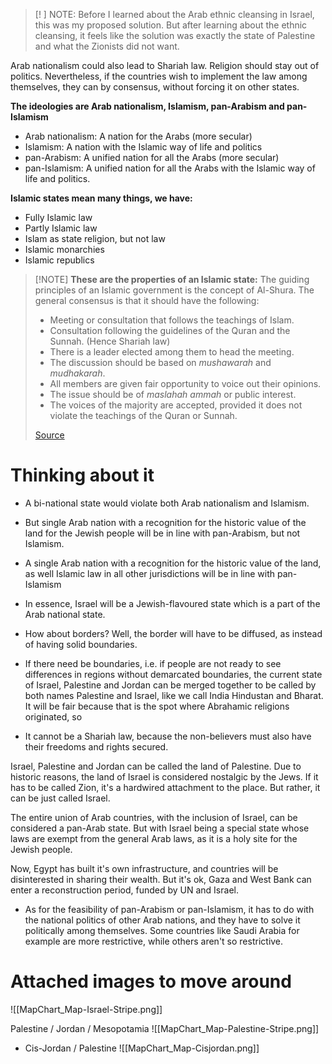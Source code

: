 > [! ]
>NOTE: Before I learned about the Arab ethnic cleansing in Israel, this was my proposed solution. But after learning about the ethnic cleansing, it feels like the solution was exactly the state of Palestine and what the Zionists did not want.

Arab nationalism could also lead to Shariah law.
Religion should stay out of politics.
Nevertheless, if the countries wish to implement the law among themselves, they can by consensus, without forcing it on other states.

**The ideologies are Arab nationalism, Islamism, pan-Arabism and pan-Islamism**
- Arab nationalism: A nation for the Arabs (more secular)
- Islamism: A nation with the Islamic way of life and politics
- pan-Arabism: A unified nation for all the Arabs (more secular)
- pan-Islamism: A unified nation for all the Arabs with the Islamic way of life and politics.

**Islamic states mean many things, we have:**
- Fully Islamic law
- Partly Islamic law
- Islam as state religion, but not law
- Islamic monarchies
- Islamic republics

> [!NOTE] **These are the properties of an Islamic state:**
>The guiding principles of an Islamic government is the concept of Al-Shura. The general consensus is that it should have the following:
>- Meeting or consultation that follows the teachings of Islam.
>- Consultation following the guidelines of the Quran and the Sunnah. (Hence Shariah law)
>- There is a leader elected among them to head the meeting.
>- The discussion should be based on _mushawarah_ and _mudhakarah_.
>- All members are given fair opportunity to voice out their opinions.
>- The issue should be of _maslahah ammah_ or public interest.
>- The voices of the majority are accepted, provided it does not violate the teachings of the Quran or Sunnah.
>
> [Source](https://en.wikipedia.org/wiki/Islamic_state#Essence_of_Islamic_governments)

# Thinking about it
- A bi-national state would violate both Arab nationalism and Islamism.
- But single Arab nation with a recognition for the historic value of the land for the Jewish people will be in line with pan-Arabism, but not Islamism.
- A single Arab nation with a recognition for the historic value of the land, as well Islamic law in all other jurisdictions will be in line with pan-Islamism


- In essence, Israel will be a Jewish-flavoured state which is a part of the Arab national state.
- How about borders? Well, the border will have to be diffused, as instead of having solid boundaries.
- If there need be boundaries, i.e. if people are not ready to see differences in regions without demarcated boundaries, the current state of Israel, Palestine and Jordan can be merged together to be called by both names Palestine and Israel, like we call India Hindustan and Bharat. It will be fair because that is the spot where Abrahamic religions originated, so 

- It cannot be a Shariah law, because the non-believers must also have their freedoms and rights secured.

Israel, Palestine and Jordan can be called the land of Palestine.
Due to historic reasons, the land of Israel is considered nostalgic by the Jews.
If it has to be called Zion, it's a hardwired attachment to the place. But rather, it can be just called Israel.

The entire union of Arab countries, with the inclusion of Israel, can be considered a pan-Arab state.
But with Israel being a special state whose laws are exempt from the general Arab laws, as it is a holy site for the Jewish people.



Now, Egypt has built it's own infrastructure, and countries will be disinterested in sharing their wealth.
But it's ok, Gaza and West Bank can enter a reconstruction period, funded by UN and Israel.

- As for the feasibility of pan-Arabism or pan-Islamism, it has to do with the national politics of other Arab nations, and they have to solve it politically among themselves. Some countries like Saudi Arabia for example are more restrictive, while others aren't so restrictive.


# Attached images to move around

![[MapChart_Map-Israel-Stripe.png]]

Palestine / Jordan / Mesopotamia
![[MapChart_Map-Palestine-Stripe.png]]

- Cis-Jordan / Palestine
![[MapChart_Map-Cisjordan.png]]